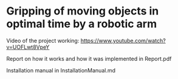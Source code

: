 # Gripping of moving objects in optimal time by a robotic arm

Video of the project working: https://www.youtube.com/watch?v=UOFLwt8VpeY

Report on how it works and how it was implemented in Report.pdf

Installation manual in InstallationManual.md

